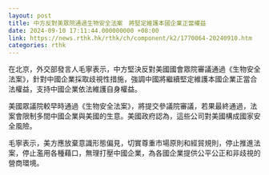 ```yaml
---
layout: post
title: 中方反對美眾院通過生物安全法案　將堅定維護本國企業正當權益
date: 2024-09-10 17:11:44.000000000 +08:00
link: https://news.rthk.hk/rthk/ch/component/k2/1770064-20240910.htm
categories: rthk
---
```


在北京，外交部發言人毛寧表示，中方堅決反對美國國會眾院審議通過《生物安全法案》，針對中國企業採取歧視性措施，強調中國將繼續堅定維護本國企業正當合法權益，支持中國企業依法維護自身權益。

美國眾議院較早時通過《生物安全法案》，將提交參議院審議，若果最終通過，法案會限制多間中國企業與美國的生意。美國政府認為，這些公司對美國構成國家安全風險。

毛寧表示，美方應放棄意識形態偏見，切實尊重市場原則和經貿規則，停止推進法案，停止濫用各種藉口，無理打壓中國企業，為各國企業提供公平公正和非歧視的營商環境。
